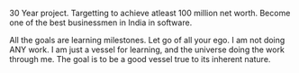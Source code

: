 30 Year project. Targetting to achieve atleast 100 million net worth. Become one of the best businessmen in India in software.

All the goals are learning milestones. Let go of all your ego. I am not doing ANY work. I am just a vessel for learning, and the universe doing the work through me. The goal is to be a good vessel true to its inherent nature.
